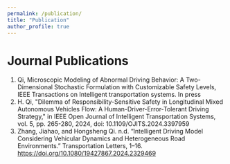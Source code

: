 ```yaml
---
permalink: /publication/
title: "Publication"
author_profile: true
---
```


Journal Publications
=======
1. Qi, Microscopic Modeling of Abnormal Driving Behavior: A Two-Dimensional Stochastic Formulation with Customizable Safety Levels, IEEE Transactions on Intelligent transportation systems. In press
2.	H. Qi, "Dilemma of Responsibility-Sensitive Safety in Longitudinal Mixed Autonomous Vehicles Flow: A Human-Driver-Error-Tolerant Driving Strategy," in IEEE Open Journal of Intelligent Transportation Systems, vol. 5, pp. 265-280, 2024, doi: 10.1109/OJITS.2024.3397959
3.	Zhang, Jiahao, and Hongsheng Qi. n.d. “Intelligent Driving Model Considering Vehicular Dynamics and Heterogeneous Road Environments.” Transportation Letters, 1–16. https://doi.org/10.1080/19427867.2024.2329469
